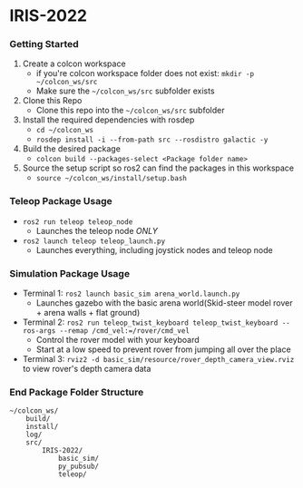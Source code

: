# IRIS-2022

### Getting Started
1. Create a colcon workspace
    - if you're colcon workspace folder does not exist: `mkdir -p ~/colcon_ws/src`
    - Make sure the `~/colcon_ws/src` subfolder exists
2. Clone this Repo
    -  Clone this repo into the `~/colcon_ws/src` subfolder
2. Install the required dependencies with rosdep
    - `cd ~/colcon_ws`
    - `rosdep install -i --from-path src --rosdistro galactic -y`
3. Build the desired package
    - `colcon build --packages-select <Package folder name>`
4. Source the setup script so ros2 can find the packages in this workspace 
    - `source ~/colcon_ws/install/setup.bash`

### Teleop Package Usage
- `ros2 run teleop teleop_node`
    - Launches the teleop node *ONLY*
- `ros2 launch teleop teleop_launch.py`
    - Launches everything, including joystick nodes and teleop node

### Simulation Package Usage
- Terminal 1: `ros2 launch basic_sim arena_world.launch.py`
    - Launches gazebo with the basic arena world(Skid-steer model rover + arena walls + flat ground)
- Terminal 2: `ros2 run teleop_twist_keyboard teleop_twist_keyboard --ros-args --remap /cmd_vel:=/rover/cmd_vel`
    - Control the rover model with your keyboard
    - Start at a low speed to prevent rover from jumping all over the place
- Terminal 3: `rviz2 -d basic_sim/resource/rover_depth_camera_view.rviz` to view rover's depth camera data
### End Package Folder Structure
```
~/colcon_ws/
    build/
    install/
    log/
    src/
        IRIS-2022/
            basic_sim/
            py_pubsub/
            teleop/
```
